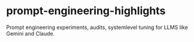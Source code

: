 # prompt-engineering-highlights
Prompt engineering experiments, audits, systemlevel tuning for LLMS like Gemini and Claude.
